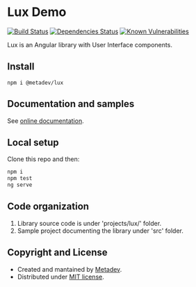 # Lux Demo

[![Build Status](https://travis-ci.org/metadevpro/lux.svg?branch=devel)](https://travis-ci.org/metadevpro/lux)
[![Dependencies Status](https://david-dm.org/metadevpro/lux/status.svg)](https://david-dm.org/metadevpro/lux)
[![Known Vulnerabilities](https://snyk.io//test/github/metadevpro/lux/badge.svg?targetFile=projects/lux/package.json)](https://snyk.io//test/github/metadevpro/lux?targetFile=projects/lux/package.json)

Lux is an Angular library with User Interface components.

## Install

`npm i @metadev/lux`

## Documentation and samples

See [online documentation](https://metadev-lux.herokuapp.com/).

## Local setup

Clone this repo and then:

```bash
npm i
npm test
ng serve
```

## Code organization

1. Library source code is under 'projects/lux/' folder.
2. Sample project documenting the library under 'src' folder.

## Copyright and License

- Created and mantained by [Metadev](https://metadev.pro).
- Distributed under [MIT license](LICENSE).
